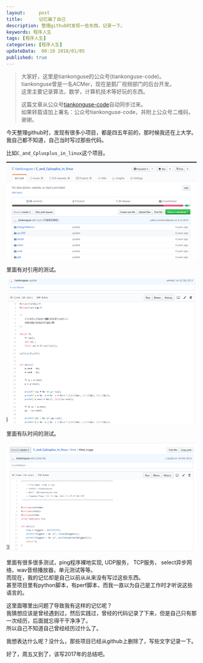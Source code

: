 ```yaml
---   
layout:     post  
title:      记忆骗了自己  
description: 整理github时发现一些东西，记录一下。    
keywords: 程序人生  
tags: [程序人生]  
categories: [程序人生]  
updateData:  00:10 2018/01/05
published: true  
---  
```

  
  
>   
> 大家好，这里是tiankonguse的公众号(tiankonguse-code)。    
> tiankonguse曾是一名ACMer，现在是鹅厂视频部门的后台开发。    
> 这里主要记录算法，数学，计算机技术等好玩的东西。   
>      
> 这篇文章从公众号[tiankonguse-code](https://mp.weixin.qq.com/s/XD3ZL6cUSDh4UCrC8eMoLw)自动同步过来。    
> 如果转载请加上署名：公众号tiankonguse-code，并附上公众号二维码，谢谢。  
>   
>    
  


今天整理github时，发现有很多小项目，都是四五年前的，那时候我还在上大学。  
我自己都不知道，自己当时写过那些代码。  


比如`C_and_Cplusplus_in_linux`这个项目。  

![](/images/2018/01/c_linux_main.png)

里面有对引用的测试。  

![](/images/2018/01/c_linux_list.png)

里面有队时间的测试。  

![](/images/2018/01/c_linux_time.png)


里面有很多很多测试，ping程序裸地实现, UDP服务， TCP服务， select异步网络，wav音频播放器，单元测试等等。  
而现在，我的记忆却是自己以前从从来没有写过这些东西。  
甚至项目里有python脚本，有perf脚本，而我一直以为自己是工作时才听说这些语言的。  
 

这里面哪里出问题了导致我有这样的记忆呢？  
我猜想应该是曾经遇到过，然后实践过，曾经的代码记录了下来，但是自己只有那一次经历，后面就忘得干干净净了。  
所以自己不知道自己曾经经历过什么了。  


我想表达什么呢？没什么，那些项目已经从github上删除了，写些文字记录一下。  


好了，周五又到了，该写2017年的总结吧。  
